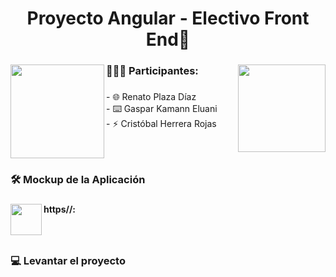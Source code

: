 <h1 align="center">Proyecto Angular - Electivo Front End👋</h1>

###

<img align="left" height="150" src="https://upload.wikimedia.org/wikipedia/commons/thumb/c/cf/Angular_full_color_logo.svg/2048px-Angular_full_color_logo.svg.png"  />

###

<img align="right" height="140" src="https://upload.wikimedia.org/wikipedia/commons/4/47/Logo_UTFSM.png"  />

###

<h3 align="left">👨🏻‍💻  Participantes:</h3>

###

<p align="left">- 🌐 Renato Plaza Díaz<br>- ⌨️ Gaspar Kamann Eluani<br>- ⚡ Cristóbal Herrera Rojas</p>

###

<br clear="both">

<h3 align="left">🛠 Mockup de la Aplicación</h3>

###

<img align="left" height="50" src="https://static.vecteezy.com/system/resources/thumbnails/017/197/488/small_2x/pdf-icon-on-transparent-background-free-png.png"  />

###

<h4 align="left">https//:</h4>

###

<br clear="both">

<h3 align="left">💻 Levantar el proyecto</h3>

###
